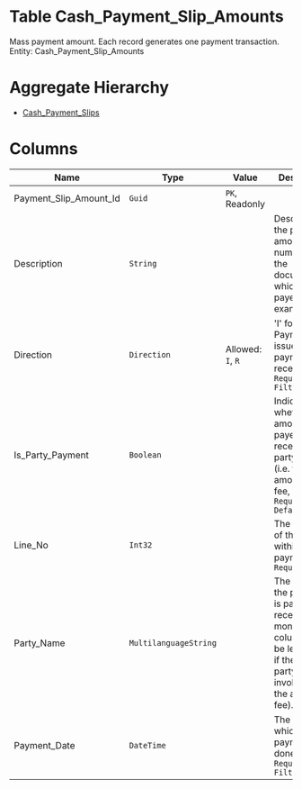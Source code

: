 # Table Cash_Payment_Slip_Amounts

Mass payment amount. Each record generates one payment transaction. Entity: Cash_Payment_Slip_Amounts

# Aggregate Hierarchy

* [Cash_Payment_Slips](Cash_Payment_Slips.md)

# Columns

| Name | Type | Value | Description |
| - | - | - | --- |
|Payment_Slip_Amount_Id|`Guid`|`PK`, Readonly||
|Description|`String`||Description of the payed amount. The numbers of the documents which are payed for example. |
|Direction|`Direction`|Allowed: `I`, `R`|'I' for Payment issue, 'R' for payment receipt. `Required` `Filter(eq)` |
|Is_Party_Payment|`Boolean`||Indicates whether the amount is payed or received by party or not (i.e. the amount is for fee, tax, etc.). `Required` `Default(true)` |
|Line_No|`Int32`||The number of the line within the payment. `Required` |
|Party_Name|`MultilanguageString`||The name of the party that is paying or receiving the money. The column can be left blank if there is no party involved (e.g. the amount is fee). |
|Payment_Date|`DateTime`||The date on which the payment is done. `Required` `Filter(ge;le)` |
